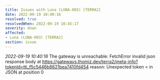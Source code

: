 ```yaml
---
title: Issues with Luna (LUNA-003) [TERRA2]
date: 2022-09-19 10:40:16
resolved: true
resolvedWhen: 2022-09-19 10:45:17
severity: down
affected:
- Luna (LUNA-003) [TERRA2]
section: issue
---
```


*2022-09-19 10:40:16* The gateway is unreachable: FetchError invalid json response body at https://gateways.thomiz.dev/terra2/meta-info?tokenId=tti_f5c5446b8621bea7410fd454 reason: Unexpected token < in JSON at position 0